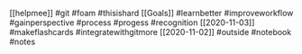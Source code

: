 [[helpmee]]
#git
#foam
#thisishard
[[Goals]]
#learnbetter
#improveworkflow
#gainperspective
#process
#progess
#recognition
[[2020-11-03]]
#makeflashcards
#integratewithgitmore
[[2020-11-02]]
#outside
#notebook
#notes
